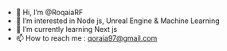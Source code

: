 - 👋 Hi, I’m @RoqaiaRF
- 👀 I’m interested in Node js, Unreal Engine & Machine Learning
- 🌱 I’m currently learning Next js
- 📫 How to reach me : qoraia97@gmail.com

<!---
RoqaiaRF/RoqaiaRF is a ✨ special ✨ repository because its `README.md` (this file) appears on your GitHub profile.
You can click the Preview link to take a look at your changes.
--->
